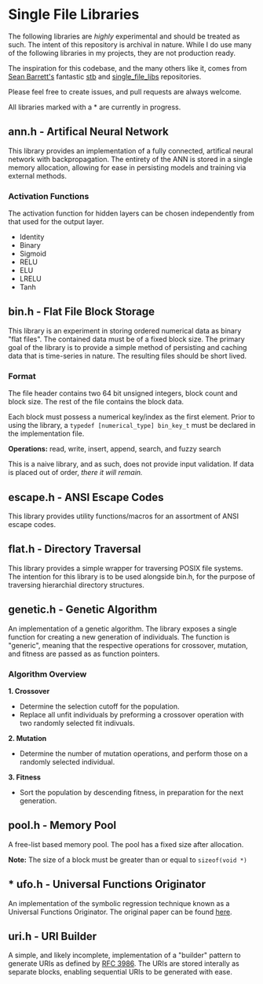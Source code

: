 # Single File Libraries

The following libraries are *highly* experimental and should be treated as such. The intent of this repository is archival in nature. While I do use many of the following libraries in my projects, they are not production ready.

The inspiration for this codebase, and the many others like it, comes from [Sean Barrett's](https://www.nothings.org/) fantastic [stb](https://github.com/nothings/stb) and [single_file_libs](https://github.com/nothings/single_file_libs) repositories.

Please feel free to create issues, and pull requests are always welcome.

All libraries marked with a * are currently in progress.

## ann.h - Artifical Neural Network

This library provides an implementation of a fully connected, artifical neural network with backpropagation. The entirety of the ANN is stored in a single memory allocation, allowing for ease in persisting models and training via external methods.

### Activation Functions

The activation function for hidden layers can be chosen independently from that used for the output layer.

- Identity
- Binary
- Sigmoid
- RELU
- ELU
- LRELU
- Tanh

## bin.h - Flat File Block Storage

This library is an experiment in storing ordered numerical data as binary "flat files". The contained data must be of a fixed block size. The primary goal of the library is to provide a simple method of persisting and caching data that is time-series in nature. The resulting files should be short lived. 

### Format

The file header contains two 64 bit unsigned integers, block count and block size. The rest of the file contains the block data. 

Each block must possess a numerical key/index as the first element. Prior to using the library, a ```typedef [numerical_type] bin_key_t``` must be declared in the implementation file.

**Operations:** read, write, insert, append, search, and fuzzy search

This is a naive library, and as such, does not provide input validation. If data is placed out of order, *there it will remain.*

## escape.h - ANSI Escape Codes

This library provides utility functions/macros for an assortment of ANSI escape codes.

## flat.h - Directory Traversal

This library provides a simple wrapper for traversing POSIX file systems. The intention for this library is to be used alongside bin.h, for the purpose of traversing hierarchial directory structures.

## genetic.h - Genetic Algorithm

An implementation of a genetic algorithm. The library exposes a single function for creating a new generation of individuals. The function is "generic", meaning that the respective operations for crossover, mutation, and fitness are passed as as function pointers.

### Algorithm Overview

**1. Crossover**

- Determine the selection cutoff for the population.
- Replace all unfit individuals by preforming a crossover operation with two randomly selected fit indivuals.

**2. Mutation**

- Determine the number of mutation operations, and perform those on a randomly selected individual.

**3. Fitness**

- Sort the population by descending fitness, in preparation for the next generation.


## pool.h - Memory Pool

A free-list based memory pool. The pool has a fixed size after allocation.

**Note:** The size of a block must be greater than or equal to ```sizeof(void *)```

## * ufo.h - Universal Functions Originator

 An implementation of the symbolic regression technique known as a Universal Functions Originator. The original paper can be found [here](https://doi.org/10.1016/j.asoc.2020.106417).

## uri.h - URI Builder

A simple, and likely incomplete, implementation of a "builder" pattern to generate URIs as defined by [RFC 3986](https://datatracker.ietf.org/doc/html/rfc3986). The URIs are stored interally as separate blocks, enabling sequential URIs to be generated with ease.